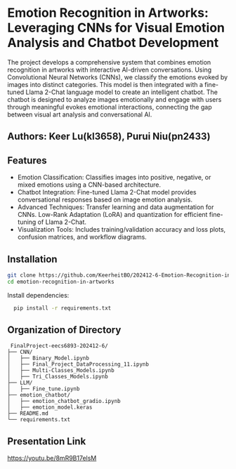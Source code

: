 # Emotion Recognition in Artworks: Leveraging CNNs for Visual Emotion Analysis and Chatbot Development
The project develops a comprehensive system that combines emotion recognition in artworks with interactive AI-driven conversations. Using Convolutional Neural Networks (CNNs), we classify the emotions evoked by images into distinct categories. This model is then integrated with a fine-tuned Llama 2-Chat language model to create an intelligent chatbot. The chatbot is designed to analyze images emotionally and engage with users through meaningful evokes emotional interactions, connecting the gap between visual art analysis and conversational AI.

Authors: Keer Lu(kl3658), Purui Niu(pn2433)
---
## Features
* Emotion Classification: Classifies images into positive, negative, or mixed emotions using a CNN-based architecture.
* Chatbot Integration: Fine-tuned Llama 2-Chat model provides conversational responses based on image emotion analysis.
* Advanced Techniques:
Transfer learning and data augmentation for CNNs.
Low-Rank Adaptation (LoRA) and quantization for efficient fine-tuning of Llama 2-Chat.
* Visualization Tools: Includes training/validation accuracy and loss plots, confusion matrices, and workflow diagrams.




## Installation

 ```bash
git clone https://github.com/KeerheitBO/202412-6-Emotion-Recognition-in-Artworks.git
cd emotion-recognition-in-artworks
```

 Install dependencies:
 ```bash
   pip install -r requirements.txt
```



## Organization of Directory

```
 FinalProject-eecs6893-202412-6/
├── CNN/
│   ├── Binary_Model.ipynb
│   ├── Final_Project_DataProcessing_11.ipynb
│   ├── Multi-Classes_Models.ipynb
│   ├── Tri_Classes_Models.ipynb
├── LLM/
│   ├── Fine_tune.ipynb
├── emotion_chatbot/
│   ├── emotion_chatbot_gradio.ipynb
│   ├── emotion_model.keras 
├── README.md
└── requirements.txt
```

## Presentation Link
https://youtu.be/8mR9B17elsM

